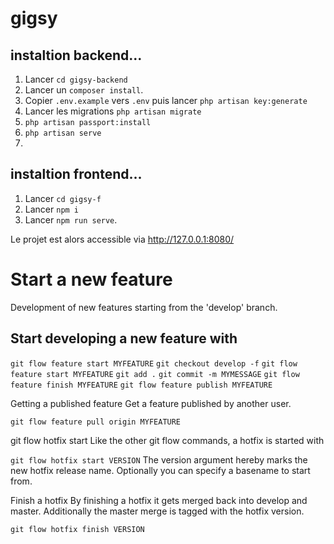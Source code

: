 # gigsy

## instaltion backend...

1. Lancer `cd gigsy-backend`
2. Lancer un `composer install`.
3. Copier `.env.example` vers `.env` puis lancer `php artisan key:generate`
4. Lancer les migrations `php artisan migrate` 
5. `php artisan passport:install`
5. `php artisan serve`
1. 

## instaltion frontend...

1. Lancer `cd gigsy-f`
2. Lancer `npm i` 
3. Lancer `npm run serve`.


Le projet est alors accessible via http://127.0.0.1:8080/


# Start a new feature
Development of new features starting from the 'develop' branch.

## Start developing a new feature with

`git flow feature start MYFEATURE`
`git checkout develop -f`
`git flow feature start MYFEATURE`
`git add .` 
`git commit -m MYMESSAGE`
`git flow feature finish MYFEATURE`
`git flow feature publish MYFEATURE`

Getting a published feature
Get a feature published by another user.

`git flow feature pull origin MYFEATURE`

git flow hotfix start
Like the other git flow commands, a hotfix is started with

`git flow hotfix start VERSION`
The version argument hereby marks the new hotfix release name. Optionally you can specify a basename to start from.

Finish a hotfix
By finishing a hotfix it gets merged back into develop and master. Additionally the master merge is tagged with the hotfix version.

`git flow hotfix finish VERSION`
